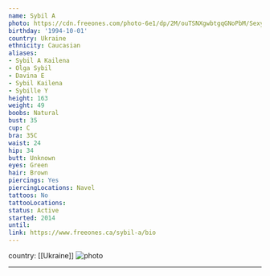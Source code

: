 ```yaml
---
name: Sybil A
photo: https://cdn.freeones.com/photo-6e1/dp/2M/ouTSNXgwbtgqGNoPbM/Sexy-Sybil-A-Kailena-showing-her-Holes-by-the-Pool_002_teaser.jpg?c=1638732952
birthday: '1994-10-01'
country: Ukraine
ethnicity: Caucasian
aliases:
- Sybil A Kailena
- Olga Sybil
- Davina E
- Sybil Kailena
- Sybille Y
height: 163
weight: 49
boobs: Natural
bust: 35
cup: C
bra: 35C
waist: 24
hip: 34
butt: Unknown
eyes: Green
hair: Brown
piercings: Yes
piercingLocations: Navel
tattoos: No
tattooLocations:
status: Active
started: 2014
until:
link: https://www.freeones.ca/sybil-a/bio
---
```

country: [[Ukraine]]
![photo](https://cdn.freeones.com/photo-6e1/dp/2M/ouTSNXgwbtgqGNoPbM/Sexy-Sybil-A-Kailena-showing-her-Holes-by-the-Pool_002_teaser.jpg?c=1638732952)
***

